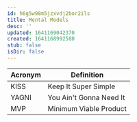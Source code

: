 ```yaml
---
id: h6g5w98m5jzxvdj2bor2ils
title: Mental Models
desc: ''
updated: 1641169042370
created: 1641168992580
stub: false
isDir: false
---
```



| Acronym | Definition              |
| ------- | ----------------------- |
| KISS    | Keep It Super Simple    |
| YAGNI   | You Ain't Gonna Need It |
| MVP     | Minimum Viable Product  |
